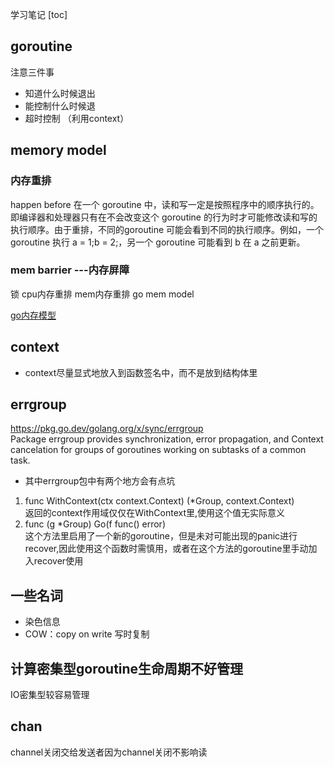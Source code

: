 学习笔记
[toc]
## goroutine
注意三件事
- 知道什么时候退出
- 能控制什么时候退
- 超时控制 （利用context）

## memory model
### 内存重排
happen before
在一个 goroutine 中，读和写一定是按照程序中的顺序执行的。即编译器和处理器只有在不会改变这个 goroutine 的行为时才可能修改读和写的执行顺序。由于重排，不同的goroutine 可能会看到不同的执行顺序。例如，一个goroutine 执行 a = 1;b = 2;，另一个 goroutine 可能看到 b 在 a 之前更新。
### mem barrier  ---内存屏障
锁
cpu内存重排 mem内存重排 go mem model


[go内存模型](https://www.jianshu.com/p/5e44168f47a3)

## context
- context尽量显式地放入到函数签名中，而不是放到结构体里

## errgroup
https://pkg.go.dev/golang.org/x/sync/errgroup<br>
Package errgroup provides synchronization, error propagation, and Context cancelation for groups of goroutines working on subtasks of a common task.

- 其中errgroup包中有两个地方会有点坑
1. func WithContext(ctx context.Context) (*Group, context.Context)<br>
返回的context作用域仅仅在WithContext里,使用这个值无实际意义
2. func (g *Group) Go(f func() error) <br>
 这个方法里启用了一个新的goroutine，但是未对可能出现的panic进行recover,因此使用这个函数时需慎用，或者在这个方法的goroutine里手动加入recover使用


## 一些名词
- 染色信息
- COW：copy on write 写时复制

## 计算密集型goroutine生命周期不好管理
IO密集型较容易管理

## chan
channel关闭交给发送者因为channel关闭不影响读
